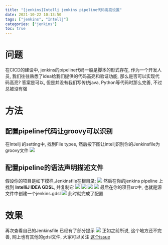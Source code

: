 ```yaml
---
title: "[jenkins]Intellj jenkins pipeline代码高亮设置"
date: 2021-10-22 10:13:50
tags: ["jenkins", "Intellj"]
categories: ["jenkins"]
toc: true
---
```


# 问题
在CICD的建设中, jenkins的pipeline代码一般是脚本的形式存在, 作为一个开发人员, 我们往往熟悉了idea给我们提供的代码高亮和验证功能, 那么是否可以实现代码高亮? 答案是可以, 但是并没有我们写传统java, Python等代码时那么完善, 不过总被没有强

# 方法
## 配置pipeline代码让groovy可以识别
在Intellj 的setting中, 找到File types, 然后按下图让intellj识别你的Jenkinsfile为groovy文件
![](https://res.cloudinary.com/djpkulbas/image/upload/v1634887503/blog/jenkins/jenkins1_lwce9g.png)
<!--more-->
## 配置pipeline的语法声明描述文件
假设你的项目是如下模样,Jenkinsfile在根目录:
![](https://res.cloudinary.com/djpkulbas/image/upload/v1634888025/blog/jenkins/jenkins2_kkhfg6.png)
然后在你的jenkins pipeline 上找到 **IntelliJ IDEA GDSL**, 并复制它
![](https://res.cloudinary.com/djpkulbas/image/upload/v1634888367/blog/jenkins/jenkins3_hceyz4.png)
![](https://res.cloudinary.com/djpkulbas/image/upload/v1634888367/blog/jenkins/jenkins4_hndlrh.png)
![](https://res.cloudinary.com/djpkulbas/image/upload/v1634888367/blog/jenkins/jenkins5_kkb1wk.png)
![](https://res.cloudinary.com/djpkulbas/image/upload/v1634888367/blog/jenkins/jenkins6_huyych.png)
最后在你的项目src中, 也就是源文件中创建一个jenkins.gdsl
![](https://res.cloudinary.com/djpkulbas/image/upload/v1634888367/blog/jenkins/jenkins7_fxidoy.png)
此时就完成了配置

# 效果
再次查看自己的Jenkinsfile 已经有了部分提示
![](https://res.cloudinary.com/djpkulbas/image/upload/v1634888610/blog/jenkins/jenkins8_lmq1rz.png)
正如之前所说, 这个地方还不完善, 网上也有其他的gdsl文件, 大家可以关注 [这个issue](https://gist.github.com/arehmandev/736daba40a3e1ef1fbe939c6674d7da8)




